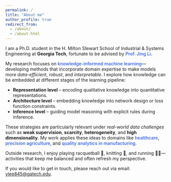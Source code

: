 ```yaml
---
permalink: /
title: "About me"
author_profile: true
redirect_from: 
  - /about/
  - /about.html
---
```

<style>
.aboutme {
  font-family: "Roboto", Arial, sans-serif;
  line-height: 1.65;
  color: #333;
}
.aboutme h2, .aboutme h3 {
  font-weight: 600;
  color: #444;
}
.aboutme strong {
  font-weight: 600;
}
</style>

I am a Ph.D. student in the H. Milton Stewart School of Industrial & Systems Engineering at **Georgia Tech**, fortunate to be advised by <span style="color:#4169E1; font-weight:600">Prof. Jing Li</span>.  

My research focuses on <span style="color:#4169E1; font-weight:600">knowledge-informed machine learning</span>—developing methods that incorporate domain expertise to make models more *data-efficient*, *robust*, and *interpretable*. I explore how knowledge can be embedded at different stages of the learning pipeline:  

- **Representation level** – encoding qualitative knowledge into quantitative representations.  
- **Architecture level** – embedding knowledge into network design or loss function constraints.  
- **Inference level** – guiding model reasoning with explicit rules during inference.  

These strategies are particularly relevant under *real-world data challenges* such as **weak supervision**, **scarcity**, **heterogeneity**, and **high dimensionality**. My work applies these ideas to domains like <span style="color:#4169E1; font-weight:600">healthcare</span>, <span style="color:#4169E1; font-weight:600">precision agriculture</span>, and <span style="color:#4169E1; font-weight:600">quality analytics in manufacturing</span>.  

Outside research, I enjoy playing racquetball 🎾, knitting 🧶, and running 🏃‍♀️—activities that keep me balanced and often refresh my perspective.  

If you would like to get in touch, please reach out via email: <a href="mailto:ylee845@gatech.edu">ylee845@gatech.edu</a>.  
</div>
